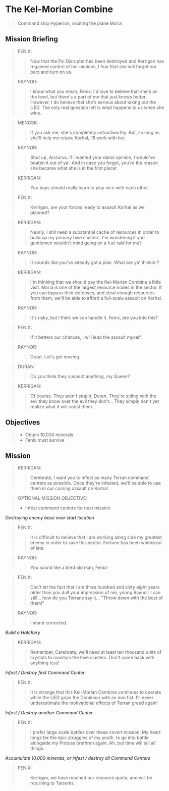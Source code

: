 # The Kel-Morian Combine

> Command ship Hyperion, orbiting the plane Moria

## Mission Briefing

> FENIX:
>> Now that the Psi Disrupter has been destroyed and Kerrigan has regained control of her minions, I fear that she will forget our pact and turn on us.

> RAYNOR:
>> I know what you mean, Fenix. I'd love to believe that she's on the level, but there's a part of me that just knows better. However, I do believe that she's serious about taking out the UED. The only real question left is what happens to us when she wins.

> MENGSK:
>> If you ask me, she's completely untrustworthy. But, so long as she'll help me retake Korhal, I'll work with her.

> RAYNOR:
>> Shut up, Arcturus. If I wanted your damn opinion, I would've beaten it out of ya'. And in case you forgot, you're the reason she became what she is in the first place!

> KERRIGAN:
>> You boys should really learn to play nice with each other.

> FENIX:
>> Kerrigan, are your forces ready to assault Korhal as we planned?

> KERRIGAN:
>> Nearly. I still need a substantial cache of resources in order to build up my primary hive clusters. I'm wondering if you gentlemen wouldn't mind going on a fuel raid for me?

> RAYNOR:
>> It sounds like you've already got a plan. What are ya' thinkin'?

> KERRIGAN:
>> I'm thinking that we should pay the Kel-Morian Combine a little visit. Moria is one of the largest resource nodes in the sector. If you can bypass their defenses, and steal enough resources from them, we'll be able to afford a full-scale assault on Korhal.

> RAYNOR:
>> It's risky, but I think we can handle it. Fenix, are you into this?

> FENIX:
>> If it betters our chances, I will lead the assault myself.

> RAYNOR:
>> Great. Let's get moving.

> DURAN:
>> Do you think they suspect anything, my Queen?

> KERRIGAN:
>> Of course. They aren't stupid, Duran. They're siding with the evil they know over the evil they don't... They simply don't yet realize what it will const them.

## Objectives

> - Obtain 10,000 minerals
> - Fenix must survive

## Mission

> KERRIGAN:
>> Cerebrate, I want you to infest as many Terran command centers as possible. Once they're infested, we'll be able to use them in our coming assault on Korhal.

> OPTIONAL MISSION OBJECTIVE:
> - Infest command centers for next mission

_Destroying enemy base near start location_

> FENIX:
>> It is difficult to believe that I am working along side my greatest enemy in order to save this sector. Fortune has been whimsical of late.

> RAYNOR:
>> You sound like a tired old man, Fenix!

> FENIX:
>> Don't let the fact that I am three hundred and sixty eight years older than you dull your impression of me, young Raynor. I can still... how do you Terrans say it... "Throw down with the best of them!"

> RAYNOR:
>> I stand corrected.

_Build a Hatchery_

> KERRIGAN:
>> Remember, Cerebrate, we'll need at least ten thousand units of crystals to maintain the hive clusters. Don't come back with anything less!

_Infest / Destroy first Command Center_

> FENIX:
>> It is strange that this Kel-Morian Combine continues to operate while the UED grips the Dominion with an iron fist. I'll never underestimate the motivational effects of Terran greed again!

_Infest / Destroy another Command Center_

> FENIX:
>> I prefer large scale battles over these covert mission. My heart longs for the epic struggles of my youth, to go into battle alongside my Protoss brethren again. Ah, but time will tell all things.

_Accumulate 10,000 minerals, or infest / destroy all Command Centers_

> FENIX:
>> Kerrigan, we have reached our resource quota, and will be returning to Tarsonis.